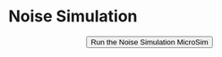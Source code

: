 # Noise Simulation
<form action="index.html" style="text-align:center;">
<button style="align-content: center;" class="md-button md-button--primary">
Run the Noise Simulation MicroSim
</button>
</form>



